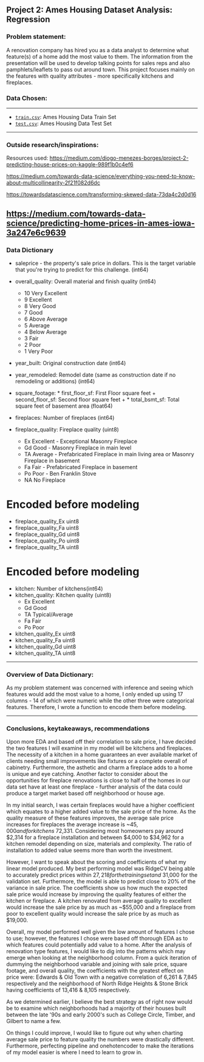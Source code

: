 ## Project 2: Ames Housing Dataset Analysis: Regression

### Problem statement: 

A renovation company has hired you as a data analyst to determine what feature(s) of a home add the most value to them. The information from the presentation will be used to develop talking points for sales reps and also pamphlets/leaflets to pass out around town. This project focuses mainly on the features with quality attributes - more specifically kitchens and fireplaces. 

### Data Chosen: 
----
- [`train.csv`](../data/train.csv): Ames Housing Data Train Set
- [`test.csv`](../data/test.csv): Ames Housing Data Test Set
------
### Outside research/inspirations: 

Resources used:
https://medium.com/diogo-menezes-borges/project-2-predicting-house-prices-on-kaggle-989f1b0c4ef6

https://medium.com/towards-data-science/everything-you-need-to-know-about-multicollinearity-2f21f082d6dc

https://towardsdatascience.com/transforming-skewed-data-73da4c2d0d16

https://medium.com/towards-data-science/predicting-home-prices-in-ames-iowa-3a247e6c9639
-----
### Data Dictionary


* saleprice - the property's sale price in dollars. This is the target variable that you're trying to predict for this challenge. (int64)

* overall_quality: Overall material and finish quality (int64)
    - 10 Very Excellent
    - 9 Excellent
    - 8 Very Good
    - 7 Good
    - 6 Above Average
    - 5 Average
    - 4 Below Average
    - 3 Fair
    - 2 Poor
    - 1 Very Poor
* year_built: Original construction date (int64)

* year_remodeled: Remodel date (same as construction date if no remodeling or additions) (int64)

* square_footage: * first_floor_sf: First Floor square feet + second_floor_sf: Second floor square feet + * total_bsmt_sf: Total square feet of basement area (float64)

* fireplaces: Number of fireplaces (int64)

* fireplace_quality: Fireplace quality (uint8)
    - Ex Excellent - Exceptional Masonry Fireplace
    - Gd Good - Masonry Fireplace in main level
    - TA Average - Prefabricated Fireplace in main living area or Masonry Fireplace in basement
    - Fa Fair - Prefabricated Fireplace in basement
    - Po Poor - Ben Franklin Stove
    - NA No Fireplace
# Encoded before modeling
*    fireplace_quality_Ex      uint8
*   fireplace_quality_Fa      uint8
*    fireplace_quality_Gd      uint8
*   fireplace_quality_Po      uint8
*    fireplace_quality_TA      uint8
# Encoded before modeling
* kitchen: Number of kitchens(int64)
* kitchen_quality: Kitchen quality (uint8)
    - Ex Excellent
    - Gd Good
    - TA Typical/Average
    - Fa Fair
    - Po Poor
* kitchen_quality_Ex        uint8
* kitchen_quality_Fa        uint8
* kitchen_quality_Gd        uint8
* kitchen_quality_TA        uint8

-----
### Overview of Data Dictionary: 
As my problem statement was concerned with inference and seeing which features would add the most value to a home, I only ended up using 17 columns - 14 of which were numeric while the other three were categorical features. Therefore, I wrote a function to encode them before modeling. 


-----
### Conclusions, keytakeaways, recommendations

Upon more EDA and based off their correlation to sale price, I have decided the two features I will examine in my model will be kitchens and fireplaces. The necessity of a kitchen in a home guarantees an ever available market of clients needing small improvements like fixtures or a complete overall of cabinetry. Furthermore, the asthetic and charm a fireplace adds to a home is unique and eye catching. Another factor to consider about the opportunities for fireplace renovations is close to half of the homes in our data set have at least one fireplace - further analysis of the data could produce a target market based off neighborhood or house age.  

In my initial search, I was certain fireplaces would have a higher coefficient which equates to a higher added value to the sale price of the home. As the quality measure of these features improves, the average sale price increases for fireplaces the average increase is ~$45,000 and for kitchens ~$72,331. Considering most homeowners pay around $2,314 for a fireplace installation and between $4,000 to $34,962 for a kitchen remodel depending on size, materials and complexity. The ratio of installation to added value seems more than worth the investment. 

However, I want to speak about the scoring and coefficients of what my linear model produced. My best performing model  was RidgeCV being able to accurately predict prices within $27,218 for the training set and ~$31,000 for the validation set. Furthermore, the model is able to predict close to 20% of the variance in sale price. The coefficients show us how much the expected sale price would increase by improving the quality features of either the kitchen or fireplace. A kitchen renovated from average quality to excellent would increase the sale price by as much as ~$55,000 and a fireplace from poor to excellent quality would increase the sale price by as much as $19,000. 

Overall, my model performed well given the low amount of features I chose to use; however, the features I chose were based off thorough EDA as to which features could potentially add value to a home. After the analysis of renovation type features, I would like to dig into the patterns which may emerge when looking at the neighborhood column. From a quick iteration of dummying the neighborhood variable and joining with sale price, square footage, and overall quality, the coefficients with the greatest effect on price were: Edwards & Old Town with a negative correlation of 6,261 & 7,845 respectively and the neighborhood of North Ridge Heights & Stone Brick having coefficients of 13,416 & 8,105 respectively.

As we determined earlier, I believe the best strategy as of right now would be to examine which neighborhoods had a  majority of their houses built between the late '90s and early 2000's such as College Circle, Timber, and Gilbert to name a few.

On things I could improve, I would like to figure out why when charting average sale price to feature quality the numbers were drastically different. Furthermore, perfecting pipeline and onehotencoder to make the iterations of my model easier is where I need to learn to grow in. 